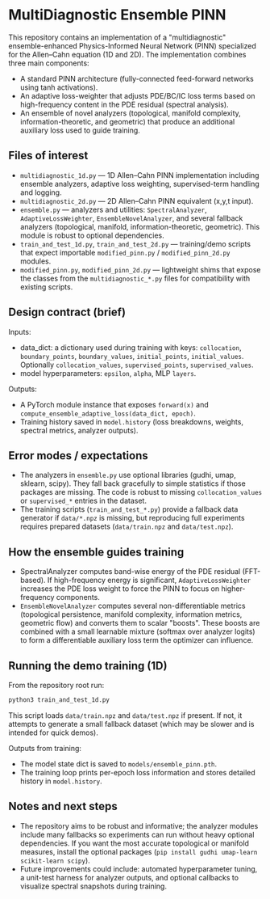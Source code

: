 # MultiDiagnostic Ensemble PINN

This repository contains an implementation of a "multidiagnostic" ensemble-enhanced
Physics-Informed Neural Network (PINN) specialized for the Allen–Cahn equation (1D and 2D).
The implementation combines three main components:

- A standard PINN architecture (fully-connected feed-forward networks using tanh activations).
- An adaptive loss-weighter that adjusts PDE/BC/IC loss terms based on high-frequency content
  in the PDE residual (spectral analysis).
- An ensemble of novel analyzers (topological, manifold complexity, information-theoretic,
  and geometric) that produce an additional auxiliary loss used to guide training.

## Files of interest

- `multidiagnostic_1d.py` — 1D Allen–Cahn PINN implementation including ensemble analyzers,
  adaptive loss weighting, supervised-term handling and logging.
- `multidiagnostic_2d.py` — 2D Allen–Cahn PINN equivalent (x,y,t input).
- `ensemble.py` — analyzers and utilities: `SpectralAnalyzer`, `AdaptiveLossWeighter`,
  `EnsembleNovelAnalyzer`, and several fallback analyzers (topological, manifold,
  information-theoretic, geometric). This module is robust to optional dependencies.
- `train_and_test_1d.py`, `train_and_test_2d.py` — training/demo scripts that expect
  importable `modified_pinn.py` / `modified_pinn_2d.py` modules.
- `modified_pinn.py`, `modified_pinn_2d.py` — lightweight shims that expose the
  classes from the `multidiagnostic_*.py` files for compatibility with existing scripts.

## Design contract (brief)

Inputs:

- data_dict: a dictionary used during training with keys: `collocation`, `boundary_points`,
  `boundary_values`, `initial_points`, `initial_values`. Optionally `collocation_values`,
  `supervised_points`, `supervised_values`.
- model hyperparameters: `epsilon`, `alpha`, MLP `layers`.

Outputs:

- A PyTorch module instance that exposes `forward(x)` and `compute_ensemble_adaptive_loss(data_dict, epoch)`.
- Training history saved in `model.history` (loss breakdowns, weights, spectral metrics,
  analyzer outputs).

## Error modes / expectations

- The analyzers in `ensemble.py` use optional libraries (gudhi, umap, sklearn, scipy). They
  fall back gracefully to simple statistics if those packages are missing. The code is robust
  to missing `collocation_values` or `supervised_*` entries in the dataset.
- The training scripts (`train_and_test_*.py`) provide a fallback data generator if `data/*.npz`
  is missing, but reproducing full experiments requires prepared datasets (`data/train.npz` and `data/test.npz`).

## How the ensemble guides training

- SpectralAnalyzer computes band-wise energy of the PDE residual (FFT-based). If high-frequency
  energy is significant, `AdaptiveLossWeighter` increases the PDE loss weight to force the PINN
  to focus on higher-frequency components.
- `EnsembleNovelAnalyzer` computes several non-differentiable metrics (topological persistence,
  manifold complexity, information metrics, geometric flow) and converts them to scalar "boosts".
  These boosts are combined with a small learnable mixture (softmax over analyzer logits) to form
  a differentiable auxiliary loss term the optimizer can influence.

## Running the demo training (1D)

From the repository root run:

```bash
python3 train_and_test_1d.py
```

This script loads `data/train.npz` and `data/test.npz` if present. If not, it attempts to
generate a small fallback dataset (which may be slower and is intended for quick demos).

Outputs from training:

- The model state dict is saved to `models/ensemble_pinn.pth`.
- The training loop prints per-epoch loss information and stores detailed history in `model.history`.

## Notes and next steps

- The repository aims to be robust and informative; the analyzer modules include many fallbacks
  so experiments can run without heavy optional dependencies. If you want the most accurate
  topological or manifold measures, install the optional packages (`pip install gudhi umap-learn scikit-learn scipy`).
- Future improvements could include: automated hyperparameter tuning, a unit-test harness for
  analyzer outputs, and optional callbacks to visualize spectral snapshots during training.

